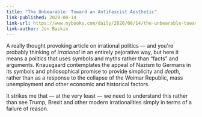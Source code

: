 ```yaml
---
title: "The Unbearable: Toward an Antifascist Aesthetic"
link-published: 2020-08-14
link-url: https://www.nybooks.com/daily/2020/08/14/the-unbearable-toward-an-antifascist-aesthetic/
link-author: Jon Baskin
---
```


A really thought provoking article on irrational politics — and you're probably thinking of _irrational_ in an entirely pejorative way, but here it means a politics that uses symbols and myths rather than “facts” and arguments. Knausgaard contemplates the appeal of Nazism to Germans in its symbols and philosophical promise to provide simplicity and _depth_, rather than as a response to the collapse of the Weimar Republic, mass unemployment and other economic and historical factors.

It strikes me that — at the very least — we need to understand this rather than see Trump, Brexit and other modern irrationalities simply in terms of a failure of reason.
